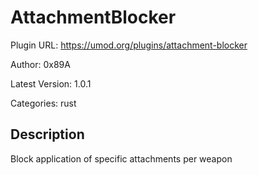 # AttachmentBlocker

Plugin URL: https://umod.org/plugins/attachment-blocker

Author: 0x89A

Latest Version: 1.0.1

Categories: rust

## Description

Block application of specific attachments per weapon
